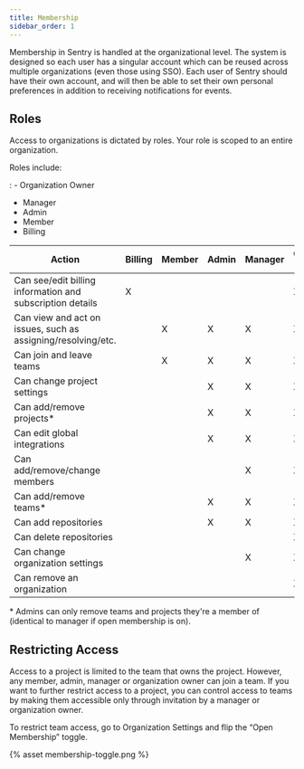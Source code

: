 ```yaml
---
title: Membership
sidebar_order: 1
---
```


Membership in Sentry is handled at the organizational level. The system is designed so each user has a singular account which can be reused across multiple organizations (even those using SSO). Each user of Sentry should have their own account, and will then be able to set their own personal preferences in addition to receiving notifications for events.

## Roles

Access to organizations is dictated by roles. Your role is scoped to an entire organization.

Roles include:

: -   Organization Owner
  -   Manager
  -   Admin
  -   Member
  -   Billing

| Action | Billing | Member | Admin | Manager | Organization Owner |
| --- | --- | --- | --- | --- | --- |
| Can see/edit billing information and subscription details | X |   |   |   | X |
| Can view and act on issues, such as assigning/resolving/etc. |   | X | X | X | X |
| Can join and leave teams |   | X | X | X | X |
| Can change project settings |   |   | X | X | X |
| Can add/remove projects* |   |   | X | X | X |
| Can edit global integrations |   |   | X | X | X |
| Can add/remove/change members |   |   |   | X | X |
| Can add/remove teams* |   |   | X | X | X |
| Can add repositories |   |   | X | X | X |
| Can delete repositories |   |   |   |   | X |
| Can change organization settings |   |   |   | X | X |
| Can remove an organization |   |   |   |   | X |

\* Admins can only remove teams and projects they're a member of (identical to manager if open membership is on).

## Restricting Access

Access to a project is limited to the team that owns the project. However, any member, admin, manager or organization owner can join a team. If you want to further restrict access to a project, you can control access to teams by making them accessible only through invitation by a manager or organization owner.

To restrict team access, go to Organization Settings and flip the “Open Membership” toggle.

{% asset membership-toggle.png %}
